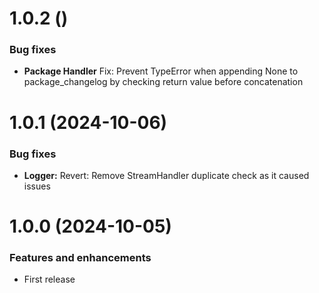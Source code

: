 # 1.0.2 ()

### Bug fixes

- **Package Handler** Fix: Prevent TypeError when appending None to package_changelog by checking return value before concatenation

# 1.0.1 (2024-10-06)

### Bug fixes

- **Logger:** Revert: Remove StreamHandler duplicate check as it caused issues

# 1.0.0 (2024-10-05)

### Features and enhancements

- First release